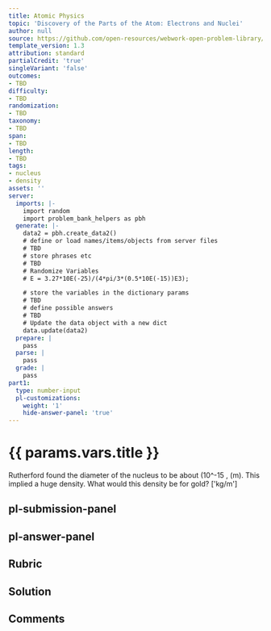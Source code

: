 ```yaml
---
title: Atomic Physics
topic: 'Discovery of the Parts of the Atom: Electrons and Nuclei'
author: null
source: https://github.com/open-resources/webwork-open-problem-library/tree/master/Contrib/BrockPhysics/College_Physics_Urone/30.Atomic_Physics/30-02.Discovery_of_the_Parts_of_the_Atom_Electrons_and_Nuclei/NU_U17_30_02_001.pg
template_version: 1.3
attribution: standard
partialCredit: 'true'
singleVariant: 'false'
outcomes:
- TBD
difficulty:
- TBD
randomization:
- TBD
taxonomy:
- TBD
span:
- TBD
length:
- TBD
tags:
- nucleus
- density
assets: ''
server:
  imports: |-
    import random
    import problem_bank_helpers as pbh
  generate: |-
    data2 = pbh.create_data2()
    # define or load names/items/objects from server files
    # TBD
    # store phrases etc
    # TBD
    # Randomize Variables
    # E = 3.27*10E(-25)/(4*pi/3*(0.5*10E(-15))E3);

    # store the variables in the dictionary params
    # TBD
    # define possible answers
    # TBD
    # Update the data object with a new dict
    data.update(data2)
  prepare: |
    pass
  parse: |
    pass
  grade: |
    pass
part1:
  type: number-input
  pl-customizations:
    weight: '1'
    hide-answer-panel: 'true'
---
```


# {{ params.vars.title }} 


Rutherford found the diameter of the nucleus to be about (10^-15 , (m). This implied a huge density. What would this density be for gold?
['kg/m']

## pl-submission-panel 


## pl-answer-panel 


## Rubric 


## Solution 


## Comments 


